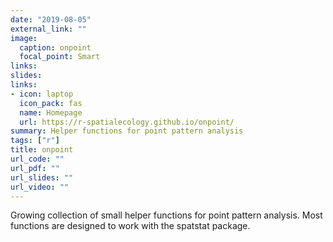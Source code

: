 ```yaml
---
date: "2019-08-05"
external_link: ""
image:
  caption: onpoint 
  focal_point: Smart
links: 
slides: 
links:
- icon: laptop
  icon_pack: fas
  name: Homepage
  url: https://r-spatialecology.github.io/onpoint/
summary: Helper functions for point pattern analysis
tags: ["r"]
title: onpoint
url_code: ""
url_pdf: ""
url_slides: ""
url_video: ""
---
```


Growing collection of small helper functions for point pattern analysis. Most functions are designed to work with the spatstat package.
